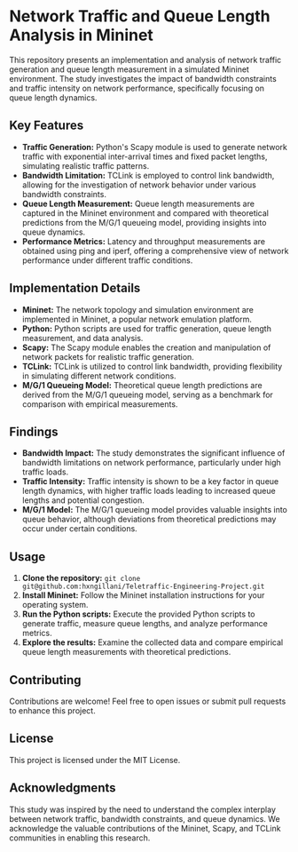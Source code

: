 # Network Traffic and Queue Length Analysis in Mininet

This repository presents an implementation and analysis of network traffic generation and queue length measurement in a simulated Mininet environment. The study investigates the impact of bandwidth constraints and traffic intensity on network performance, specifically focusing on queue length dynamics.

## Key Features

* **Traffic Generation:** Python's Scapy module is used to generate network traffic with exponential inter-arrival times and fixed packet lengths, simulating realistic traffic patterns.
* **Bandwidth Limitation:** TCLink is employed to control link bandwidth, allowing for the investigation of network behavior under various bandwidth constraints.
* **Queue Length Measurement:** Queue length measurements are captured in the Mininet environment and compared with theoretical predictions from the M/G/1 queueing model, providing insights into queue dynamics.
* **Performance Metrics:** Latency and throughput measurements are obtained using ping and iperf, offering a comprehensive view of network performance under different traffic conditions.

## Implementation Details

* **Mininet:** The network topology and simulation environment are implemented in Mininet, a popular network emulation platform.
* **Python:** Python scripts are used for traffic generation, queue length measurement, and data analysis.
* **Scapy:** The Scapy module enables the creation and manipulation of network packets for realistic traffic generation.
* **TCLink:** TCLink is utilized to control link bandwidth, providing flexibility in simulating different network conditions.
* **M/G/1 Queueing Model:** Theoretical queue length predictions are derived from the M/G/1 queueing model, serving as a benchmark for comparison with empirical measurements.

## Findings

* **Bandwidth Impact:** The study demonstrates the significant influence of bandwidth limitations on network performance, particularly under high traffic loads.
* **Traffic Intensity:** Traffic intensity is shown to be a key factor in queue length dynamics, with higher traffic loads leading to increased queue lengths and potential congestion.
* **M/G/1 Model:** The M/G/1 queueing model provides valuable insights into queue behavior, although deviations from theoretical predictions may occur under certain conditions.

## Usage

1. **Clone the repository:** `git clone git@github.com:hxngillani/Teletraffic-Engineering-Project.git`
2. **Install Mininet:** Follow the Mininet installation instructions for your operating system.
3. **Run the Python scripts:** Execute the provided Python scripts to generate traffic, measure queue lengths, and analyze performance metrics.
4. **Explore the results:** Examine the collected data and compare empirical queue length measurements with theoretical predictions.

## Contributing

Contributions are welcome! Feel free to open issues or submit pull requests to enhance this project.

## License

This project is licensed under the MIT License.

## Acknowledgments

This study was inspired by the need to understand the complex interplay between network traffic, bandwidth constraints, and queue dynamics. We acknowledge the valuable contributions of the Mininet, Scapy, and TCLink communities in enabling this research.
